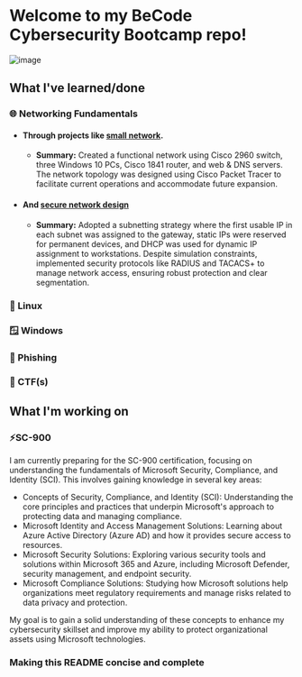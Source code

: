 # Welcome to my BeCode Cybersecurity Bootcamp repo!

![image](https://64.media.tumblr.com/837801e61930c71361776ed1bca8a684/aa2bdf88bfa64ea3-33/s640x960/86cd932f069d5fa86218b1dbbd867232d92323fe.jpg)

## What I've learned/done

### 🌐 Networking Fundamentals

- #### Through projects like [small network](https://github.com/pindjouf/BXL-Cyber-Camp/tree/main/Networkk/Small-Network).

    - **Summary:** Created a functional network using Cisco 2960 switch, three Windows 10 PCs, Cisco 1841 router, and web & DNS servers. The network topology was designed using Cisco Packet Tracer to facilitate current operations and accommodate future expansion.

- #### And [secure network design](https://github.com/pindjouf/BXL-Cyber-Camp/tree/main/Networkk/secure_network_design) 

    - **Summary:** Adopted a subnetting strategy where the first usable IP in each subnet was assigned to the gateway, static IPs were reserved for permanent devices, and DHCP was used for dynamic IP assignment to workstations. Despite simulation constraints, implemented security protocols like RADIUS and TACACS+ to manage network access, ensuring robust protection and clear segmentation.
### 🐧 Linux

### 🪟 Windows

### 🎣 Phishing

### 🚩 CTF(s)

## What I'm working on

### ⚡SC-900

I am currently preparing for the SC-900 certification, focusing on understanding the fundamentals of Microsoft Security, Compliance, and Identity (SCI). This involves gaining knowledge in several key areas:

- Concepts of Security, Compliance, and Identity (SCI): Understanding the core principles and practices that underpin Microsoft's approach to protecting data and managing compliance.
- Microsoft Identity and Access Management Solutions: Learning about Azure Active Directory (Azure AD) and how it provides secure access to resources.
- Microsoft Security Solutions: Exploring various security tools and solutions within Microsoft 365 and Azure, including Microsoft Defender, security management, and endpoint security.
- Microsoft Compliance Solutions: Studying how Microsoft solutions help organizations meet regulatory requirements and manage risks related to data privacy and protection.

My goal is to gain a solid understanding of these concepts to enhance my cybersecurity skillset and improve my ability to protect organizational assets using Microsoft technologies.

### Making this README concise and complete
